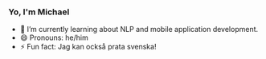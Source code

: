 ### Yo, I'm Michael

- 🌱 I’m currently learning about NLP and mobile application development.
- 😄 Pronouns: he/him
- ⚡ Fun fact: Jag kan också prata svenska!

